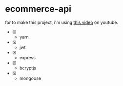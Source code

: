 # ecommerce-api

for to make this project, i'm using [this video](https://www.youtube.com/watch?v=rMiRZ1iRC0A) on youtube.

- [x] - yarn
- [x] - jwt
- [x] - express
- [x] - bcryptjs
- [x] - mongoose
